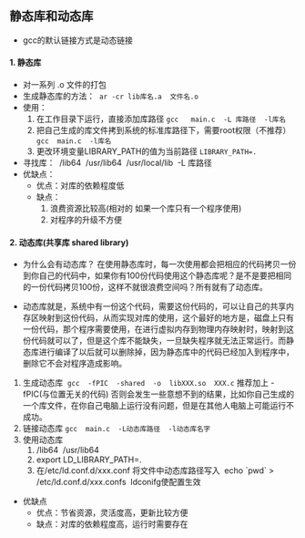 ## 静态库和动态库
 - gcc的默认链接方式是动态链接
#### 1. 静态库
- ​对一系列 .o 文件的打包
- ​生成静态库的方法：
​   ```ar -cr lib库名.a  文件名.o ```
- ​使用：
    1. 在工作目录下运行，直接添加库路径
​		```gcc   main.c  -L 库路径  -l库名```
    2. 把自己生成的库文件拷到系统的标准库路径下，需要root权限（不推荐）
​       ```gcc  main.c  -l库名```
    3. 更改环境变量LIBRARY_PATH的值为当前路径
​       ```LIBRARY_PATH=.```
- 寻找库：
​	/lib64
​	/usr/lib64
​	/usr/local/lib
​	-L 库路径
- 优缺点：
    - 优点：对库的依赖程度低
    - 缺点：
        1. 浪费资源比较高(相对的 如果一个库只有一个程序使用)
        2. 对程序的升级不方便
#### 2. 动态库(共享库   shared library)
- 为什么会有动态库？
    在使用静态库时，每一次使用都会把相应的代码拷贝一份到你自己的代码中，如果你有100份代码使用这个静态库呢？是不是要把相同的一份代码拷贝100份，这样不就很浪费空间吗？所有就有了动态库。

- 动态库就是，系统中有一份这个代码，需要这份代码的，可以让自己的共享内存区映射到这份代码，从而实现对库的使用，这个最好的地方是，磁盘上只有一份代码，那个程序需要使用，在进行虚拟内存到物理内存映射时，映射到这份代码就可以了，但是这个库不能缺失，一旦缺失程序就无法正常运行。而静态库进行编译了以后就可以删除掉，因为静态库中的代码已经加入到程序中，删除它不会对程序造成影响。

1. 生成动态库
​	```gcc  -fPIC  -shared  -o  libXXX.so  XXX.c```
​   推荐加上 -fPIC(与位置无关的代码) 否则会发生一些意想不到的结果，比如你自己生成的一个库文件，在你自己电脑上运行没有问题，但是在其他人电脑上可能运行不成功。
2. 链接动态库
​	```gcc  main.c  -L动态库路径  -l动态库名字```
3. 使用动态库
    1. /lib64
​		/usr/lib64
    2. export  LD_LIBRARY_PATH=.
    3. 在/etc/ld.conf.d/xxx.conf  将文件中动态库路径写入
​		echo \`pwd`  >  /etc/ld.conf.d/xxx.confs
​		ldconifg使配置生效
- 优缺点
    - 优点：节省资源，灵活度高，更新比较方便
    - 缺点：对库的依赖程度高，运行时需要存在